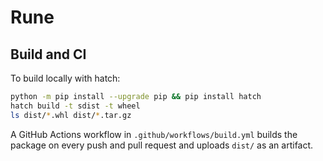 # Rune

## Build and CI

To build locally with hatch:

```bash
python -m pip install --upgrade pip && pip install hatch
hatch build -t sdist -t wheel
ls dist/*.whl dist/*.tar.gz
```

A GitHub Actions workflow in `.github/workflows/build.yml` builds the package on every push and pull request and uploads `dist/` as an artifact.
